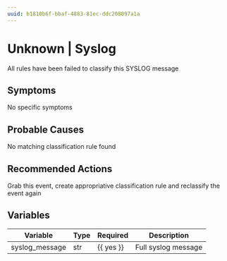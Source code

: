```yaml
---
uuid: b1810b6f-bbaf-4883-81ec-ddc208097a1a
---
```

# Unknown | Syslog

All rules have been failed to classify this SYSLOG message

## Symptoms

No specific symptoms

## Probable Causes

No matching classification rule found

## Recommended Actions

Grab this event, create appropriative classification rule and reclassify the event again

## Variables

Variable | Type | Required | Description
--- | --- | --- | ---
syslog_message | str | {{ yes }} | Full syslog message
